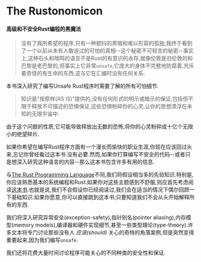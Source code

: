 # The Rustonomicon

#### 高级和不安全Rust编程的黑魔法

> 没有了我所希望的程序,只有一种颤抖的黑暗和难以形容的孤独;我终于看到了一个以前从未有人敢说过的可怕的真相--这个秘密不可轻言的秘密--事实上,这种石头和喘鸣的语言不是Rust的有意识的永存,就像伦敦是旧伦敦的和巴黎是老巴黎的,但事实上它非常`unsafe`,它庞大的身体不完整地防腐着,充斥着奇怪的有生命的东西,这与它在汇编时没有任何关系.

本书深入研究了编写Unsafe Rust程序时需要了解的所有可怕细节.

> 知识是"按原样(AS IS)"提供的,没有任何形式的明示或暗示的保证,包括但不限于释放不可描述的恐惧保证,这些恐惧粉碎你的心灵,让你的思想漂浮在未知的无限宇宙中.

由于这个问题的性质,它可能导致释放出无数的恐怖,将你的心灵粉碎成十亿个无限小的绝望碎片.

如果你希望在编写Rust程序方面有一个漫长而愉快的职业生涯,你现在应该回过头来,忘记你曾经看过这本书.没有必要.然而,如果你打算编写不安全的代码--或者只是想深入研究这种语言的内容--那么这本书包含许多有用的信息.

与[The Rust Programming Language](https://github.com/rust-lang-nursery/nomicon/blob/master/book/index.html)不同,我们将假设相当多的先验知识.特别是,你应该熟悉基本的系统编程和Rust.如果你对这些主题感到不舒服,则应首先考虑阅读[这本书](https://doc.rust-lang.org/book/index.html).也就是说,我们不会假设你已经阅读过,我们会在适当的情况下偶尔回顾一下基础知识.如果你愿意,你可以直接跳到这本书;只要知道我们不会从头开始解释所有的东西.

我们将深入研究异常安全(exception-safety),指针别名(pointer aliasing),内存模型(memory models),编译器和硬件实现细节,甚至一些类型理论(type-theory).许多文本将专门讨论那些没有人 *应该(should)* 关心的奇特的角落案例,但是突然变得重要起来,因为我们编写`unsafe`.

我们还将花费大量时间讨论程序可能关心的不同种类的安全性和保证.
